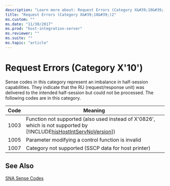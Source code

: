 ```yaml
---
description: "Learn more about: Request Errors (Category X&#39;10&#39;)"
title: "Request Errors (Category X&#39;10&#39;)2"
ms.custom: ""
ms.date: "11/30/2017"
ms.prod: "host-integration-server"
ms.reviewer: ""
ms.suite: ""
ms.topic: "article"
---
```

# Request Errors (Category X&#39;10&#39;)
Sense codes in this category represent an imbalance in half-session capabilities. They indicate that the RU (request/response unit) was delivered to the intended half-session but could not be processed. The following codes are in this category.  


| Code |                                                                             Meaning                                                                             |
|------|-----------------------------------------------------------------------------------------------------------------------------------------------------------------|
| 1003 | Function not supported (also used instead of X'0826', which is not supported by [!INCLUDE[hisHostIntServNoVersion](../includes/hishostintservnoversion-md.md)]) |
| 1005 |                                                        Parameter modifying a control function is invalid                                                        |
| 1007 |                                                       Category not supported (SSCP data for host printer)                                                       |

## See Also  
 [SNA Sense Codes](../core/sna-sense-codes1.md)
